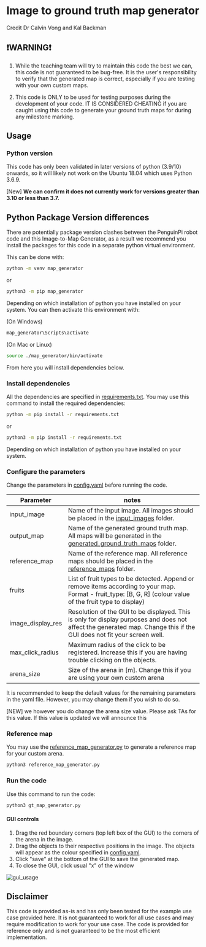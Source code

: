 # Image to ground truth map generator
Credit Dr Calvin Vong and Kal Backman

## ❗WARNING❗
1. While the teaching team will try to maintain this code the best we can, this code is not guaranteed to be bug-free. 
It is the user's responsibility to verify that the generated map is correct, especially if you are testing with your own 
custom maps.

2. This code is ONLY to be used for testing purposes during the development of your code. IT IS CONSIDERED CHEATING if 
you are caught using this code to generate your ground truth maps for during any milestone marking.

## Usage
### Python version
This code has only been validated in later versions of python (3.9/10) onwards, so it will likely not work on the Ubuntu 18.04 which uses Python 3.6.9.

[New] **We can confirm it does not currently work for versions greater than 3.10 or less than 3.7.**

## Python Package Version differences
There are potentially package version clashes between the PenguinPi robot code and this Image-to-Map Generator, as a result we recommend you install the packages for this code in a separate python virtual environment.

This can be done with:
```bash
python -m venv map_generator
```
or
```bash
python3 -m pip map_generator
```
Depending on which installation of python you have installed on your system. You can then activate this environment with:

(On Windows)
```bash
map_generator\Scripts\activate
```
(On Mac or Linux)
```bash
source ./map_generator/bin/activate
```
From here you will install dependencies below.

### Install dependencies
All the dependencies are specified in [requirements.txt](requirements.txt). You may use this command to install the required dependencies:
```bash
python -m pip install -r requirements.txt
```
or
```bash
python3 -m pip install -r requirements.txt
```
Depending on which installation of python you have installed on your system.

### Configure the parameters
Change the parameters in [config.yaml](config.yaml) before running the code.

| Parameter         | notes                                                                                                                                                                 |
|-------------------|-----------------------------------------------------------------------------------------------------------------------------------------------------------------------|
| input_image       | Name of the input image. All images should be placed in the [input_images](input_images) folder.                                                                      |
| output_map        | Name of the generated ground truth map. All maps will be generated in the [generated_ground_truth_maps](generated_ground_truth_maps) folder.                          |
| reference_map     | Name of the reference map. All reference maps should be placed in the [reference_maps](reference_maps) folder.                                                        |
| fruits            | List of fruit types to be detected. Append or remove items according to your map. Format - fruit_type: [B, G, R] (colour value of the fruit type to display)          |
| image_display_res | Resolution of the GUI to be displayed. This is only for display purposes and does not affect the generated map. Change this if the GUI does not fit your screen well. |
| max_click_radius  | Maximum radius of the click to be registered. Increase this if you are having trouble clicking on the objects.                                                        |
| arena_size        | Size of the arena in [m]. Change this if you are using your own custom arena                                                                                          |

It is recommended to keep the default values for the remaining parameters in the yaml file. However, you may change them if you wish to do so.

[NEW] we however you do change the arena size value. Please ask TAs for this value. If this value is updated we will announce this 

### Reference map

You may use the [reference_map_generator.py](reference_map_generator.py) to generate a reference map for your custom arena.

```bash
python3 reference_map_generator.py
```

### Run the code
Use this command to run the code:
```bash
python3 gt_map_generator.py
```

#### GUI controls
1. Drag the red boundary corners (top left box of the GUI) to the corners of the arena in the image.
2. Drag the objects to their respective positions in the image. The objects will appear as the colour specified in [config.yaml](config.yaml).
3. Click "save" at the bottom of the GUI to save the generated map.
4. To close the GUI, click usual "x" of the window

![gui_usage](docs/gui_usage.gif)

## Disclaimer
This code is provided as-is and has only been tested for the example use case provided here. It is not guaranteed to work for all use cases and may require modification to work for your use case. The code is provided for reference only and is not guaranteed to be the most efficient implementation.
